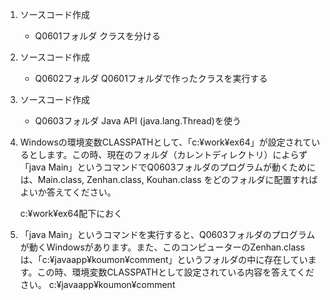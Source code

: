 1. ソースコード作成
    - Q0601フォルダ
        クラスを分ける

2. ソースコード作成
    - Q0602フォルダ
        Q0601フォルダで作ったクラスを実行する

3. ソースコード作成
    - Q0603フォルダ
        Java API (java.lang.Thread)を使う

4. Windowsの環境変数CLASSPATHとして、「c:¥work¥ex64」が設定されているとします。この時、現在のフォルダ（カレントディレクトリ）によらず「java Main」というコマンドでQ0603フォルダのプログラムが動くためには、Main.class, Zenhan.class, Kouhan.class をどのフォルダに配置すればよいか答えてください。

    c:¥work¥ex64配下におく

5. 「java Main」というコマンドを実行すると、Q0603フォルダのプログラムが動くWindowsがあります。また、このコンピューターのZenhan.classは、「c:¥javaapp¥koumon¥comment」というフォルダの中に存在しています。この時、環境変数CLASSPATHとして設定されている内容を答えてください。
    c:¥javaapp¥koumon¥comment